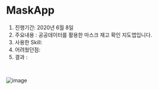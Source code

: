 # MaskApp

1. 진행기간: 2020년 6월 8일
2. 주요내용 : 공공데이터를 활용한 마스크 재고 확인 지도앱입니다.
3. 사용한 Skill: 
4. 어려웠던점: 
5. 결과 : 

<br> 

![image](https://github.com/wonderful-coding-life/sample-mask/raw/master/support/sample-mask.png)

